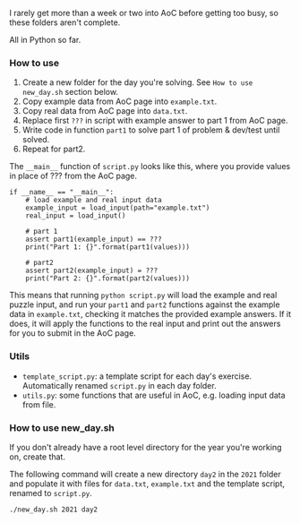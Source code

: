 I rarely get more than a week or two into AoC before getting too busy, so these folders aren't complete.

All in Python so far.

### How to use

1. Create a new folder for the day you're solving. See `How to use new_day.sh` section below.
2. Copy example data from AoC page into `example.txt`.
3. Copy real data from AoC page into `data.txt`.
3. Replace first `???` in script with example answer to part 1 from AoC page.
5. Write code in function `part1` to solve part 1 of problem & dev/test until solved.
6. Repeat for part2.

The `__main__` function of `script.py` looks like this, where you provide values in place of ??? from the AoC page.

```
if __name__ == "__main__":
    # load example and real input data
    example_input = load_input(path="example.txt")
    real_input = load_input()

    # part 1
    assert part1(example_input) == ???
    print("Part 1: {}".format(part1(values)))

    # part2
    assert part2(example_input) = ???
    print("Part 2: {}".format(part2(values)))
```

This means that running `python script.py` will load the example and real puzzle input, and run your `part1` and `part2` functions against the example data in `example.txt`, checking it matches the provided example answers. If it does, it will apply the functions to the real input and print out the answers for you to submit in the AoC page.

### Utils

* `template_script.py`: a template script for each day's exercise. Automatically renamed `script.py` in each day folder.
* `utils.py`: some functions that are useful in AoC, e.g. loading input data from file.

### How to use new_day.sh

If you don't already have a root level directory for the year you're working on, create that.

The following command will create a new directory `day2` in the `2021` folder and populate it with files for `data.txt`, `example.txt` and the template script, renamed to `script.py`.

```./new_day.sh 2021 day2```

